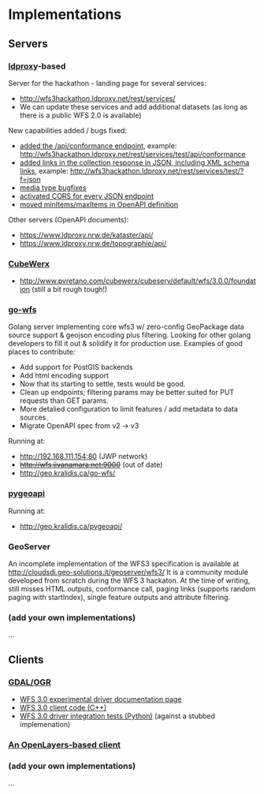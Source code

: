 # Implementations

## Servers

### [ldproxy](http://interactive-instruments.github.io/ldproxy/)-based

Server for the hackathon - landing page for several services:
* http://wfs3hackathon.ldproxy.net/rest/services/
* We can update these services and add additional datasets (as long as there is a public WFS 2.0 is available)

New capabilities added / bugs fixed:
* [added the /api/conformance endpoint](https://github.com/interactive-instruments/ldproxy/issues/99), example: http://wfs3hackathon.ldproxy.net/rest/services/test/api/conformance
* [added links in the collection response in JSON, including XML schema links](https://github.com/interactive-instruments/ldproxy/issues/97), example: http://wfs3hackathon.ldproxy.net/rest/services/test/?f=json
* [media type bugfixes](https://github.com/interactive-instruments/ldproxy/issues/100)
* [activated CORS for every JSON endpoint](https://github.com/interactive-instruments/ldproxy/issues/103)
* [moved minItems/maxItems in OpenAPI definition](https://github.com/interactive-instruments/ldproxy/issues/105)

Other servers (OpenAPI documents):
* https://www.ldproxy.nrw.de/kataster/api/
* https://www.ldproxy.nrw.de/topographie/api/

### [CubeWerx](http://www.cubewerx.com)
* http://www.pvretano.com/cubewerx/cubeserv/default/wfs/3.0.0/foundation (still a bit rough tough!)

### [go-wfs](https://github.com/go-spatial/go-wfs/)

Golang server implementing core wfs3 w/ zero-config GeoPackage data source support & geojson encoding plus filtering.  Looking for other golang developers to fill it out & solidify it for production use.  Examples of good places to contribute:
* Add support for PostGIS backends
* Add html encoding support
* Now that its starting to settle, tests would be good.
* Clean up endpoints; filtering params may be better suited for PUT requests than GET params.
* More detalied configuration to limit features / add metadata to data sources.
* Migrate OpenAPI spec from v2 -> v3

Running at:
* http://192.168.111.154:80 (JWP network)
* ~~http://wfs.jivanamara.net:9000~~ (out of date)
* http://geo.kralidis.ca/go-wfs/


### [pygeoapi](https://github.com/geopython/pygeoapi)

Running at:
* http://geo.kralidis.ca/pygeoapi/

### GeoServer

An incomplete implementation of the WFS3 specification is available at http://cloudsdi.geo-solutions.it/geoserver/wfs3/ 
It is a community module developed from scratch during the WFS 3 hackaton. 
At the time of writing, still misses HTML outputs, conformance call, paging links (supports random paging with startIndex), 
single feature outputs and attribute filtering.

### (add your own implementations)


...

## Clients

### [GDAL/OGR](http://gdal.org)
* [WFS 3.0 experimental driver documentation page](http://gdal.org/drv_wfs3.html)
* [WFS 3.0 client code (C++)](https://github.com/OSGeo/gdal/blob/trunk/gdal/ogr/ogrsf_frmts/wfs/ogrwfs3driver.cpp)
* [WFS 3.0 driver integration tests (Python)](https://github.com/OSGeo/gdal/blob/trunk/autotest/ogr/ogr_wfs3.py) (against a stubbed implemenation)

### [An OpenLayers-based client](https://geekdenz.github.io/wfs-3-hackathon/)

### (add your own implementations)

...
